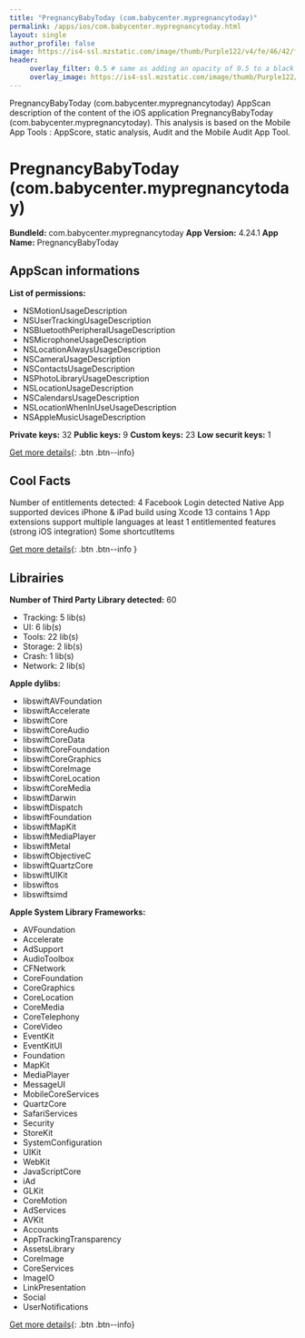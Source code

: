 ```yaml
---
title: "PregnancyBabyToday (com.babycenter.mypregnancytoday)"
permalink: /apps/ios/com.babycenter.mypregnancytoday.html
layout: single
author_profile: false
image: https://is4-ssl.mzstatic.com/image/thumb/Purple122/v4/fe/46/42/fe46428a-8f83-fa76-8c80-081c081014c6/AppIcon-0-0-1x_U007emarketing-0-0-0-7-0-0-sRGB-0-0-0-GLES2_U002c0-512MB-85-220-0-0.png/512x512bb.jpg
header: 
     overlay_filter: 0.5 # same as adding an opacity of 0.5 to a black background
     overlay_image: https://is4-ssl.mzstatic.com/image/thumb/Purple122/v4/fe/46/42/fe46428a-8f83-fa76-8c80-081c081014c6/AppIcon-0-0-1x_U007emarketing-0-0-0-7-0-0-sRGB-0-0-0-GLES2_U002c0-512MB-85-220-0-0.png/512x512bb.jpg
---
```

PregnancyBabyToday (com.babycenter.mypregnancytoday) AppScan description of the content of the iOS application PregnancyBabyToday (com.babycenter.mypregnancytoday). This analysis is based on the Mobile App Tools : AppScore, static analysis, Audit and the Mobile Audit App Tool.

# PregnancyBabyToday (com.babycenter.mypregnancytoday)

**BundleId:** com.babycenter.mypregnancytoday
**App Version:** 4.24.1
**App Name:** PregnancyBabyToday


## AppScan informations 

**List of permissions:** 
- NSMotionUsageDescription
- NSUserTrackingUsageDescription
- NSBluetoothPeripheralUsageDescription
- NSMicrophoneUsageDescription
- NSLocationAlwaysUsageDescription
- NSCameraUsageDescription
- NSContactsUsageDescription
- NSPhotoLibraryUsageDescription
- NSLocationUsageDescription
- NSCalendarsUsageDescription
- NSLocationWhenInUseUsageDescription
- NSAppleMusicUsageDescription
  
  
**Private keys:** 32
**Public keys:** 9
**Custom keys:** 23
**Low securit keys:** 1
  
[Get more details](/pricing.html){: .btn .btn--info}

## Cool Facts

Number of entitlements detected: 4
Facebook Login detected
Native App
supported devices iPhone & iPad
build using Xcode 13
contains 1 App extensions
support multiple languages
at least 1 entitlemented features (strong iOS integration)
Some shortcutItems 
  
[Get more details](/pricing.html){: .btn .btn--info }

## Librairies 
**Number of Third Party Library detected:** 60
- Tracking: 5 lib(s)
- UI: 6 lib(s)
- Tools: 22 lib(s)
- Storage: 2 lib(s)
- Crash: 1 lib(s)
- Network: 2 lib(s)


**Apple dylibs:**
- libswiftAVFoundation
- libswiftAccelerate
- libswiftCore
- libswiftCoreAudio
- libswiftCoreData
- libswiftCoreFoundation
- libswiftCoreGraphics
- libswiftCoreImage
- libswiftCoreLocation
- libswiftCoreMedia
- libswiftDarwin
- libswiftDispatch
- libswiftFoundation
- libswiftMapKit
- libswiftMediaPlayer
- libswiftMetal
- libswiftObjectiveC
- libswiftQuartzCore
- libswiftUIKit
- libswiftos
- libswiftsimd


**Apple System Library Frameworks:**
- AVFoundation
- Accelerate
- AdSupport
- AudioToolbox
- CFNetwork
- CoreFoundation
- CoreGraphics
- CoreLocation
- CoreMedia
- CoreTelephony
- CoreVideo
- EventKit
- EventKitUI
- Foundation
- MapKit
- MediaPlayer
- MessageUI
- MobileCoreServices
- QuartzCore
- SafariServices
- Security
- StoreKit
- SystemConfiguration
- UIKit
- WebKit
- JavaScriptCore
- iAd
- GLKit
- CoreMotion
- AdServices
- AVKit
- Accounts
- AppTrackingTransparency
- AssetsLibrary
- CoreImage
- CoreServices
- ImageIO
- LinkPresentation
- Social
- UserNotifications


  
[Get more details](/pricing.html){: .btn .btn--info}

